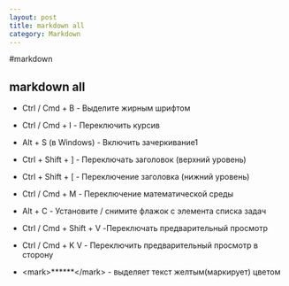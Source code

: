 ```yaml
---
layout: post
title: markdown all
category: Markdown
---
```


#markdown

## markdown all


- Ctrl / Cmd + B	- Выделите жирным шрифтом

- Ctrl / Cmd + I	- Переключить курсив

- Alt + S (в Windows)	- Включить зачеркивание1

- Ctrl + Shift + ]	- Переключать заголовок (верхний уровень)

- Ctrl + Shift + [	- Переключение заголовка (нижний уровень)

- Ctrl / Cmd + M	- Переключение математической среды

- Alt + C	- Установите / снимите флажок с элемента списка задач

- Ctrl / Cmd + Shift + V	 -Переключать предварительный просмотр

- Ctrl / Cmd + K V	- Переключить предварительный просмотр в сторону

- \<mark>******\</mark> - выделяет текст желтым(маркирует) цветом

